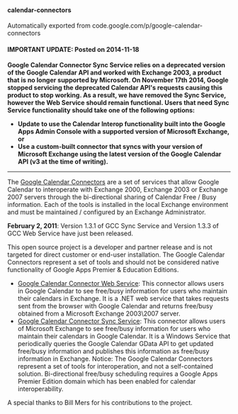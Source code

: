 #### calendar-connectors
Automatically exported from code.google.com/p/google-calendar-connectors

#### IMPORTANT UPDATE: Posted on 2014-11-18 

<b>Google Calendar Connector Sync Service relies on a deprecated version of the Google Calendar API and worked with Exchange 2003, a product that is no longer supported by Microsoft. On November 17th 2014, Google stopped servicing the deprecated Calendar API's requests causing this product to stop working. As a result, we have removed the Sync Service, however the Web Service should remain functional. Users that need Sync Service functionality should take one of the following options:
 - Update to use the Calendar Interop functionality built into the Google Apps Admin Console with a supported version of Microsoft Exchange, or
 - Use a custom-built connector that syncs with your version of Microsoft Exchange using the latest version of the Google Calendar API (v3 at the time of writing).</b>

---

The [Google Calendar Connectors](connectors/docs/wiki/Overview.wiki) are a set of services that allow Google Calendar to interoperate with Exchange 2000, Exchange 2003 or Exchange 2007 servers through the bi-directional sharing of Calendar Free / Busy information. Each of the tools is installed in the local Exchange environment and must be maintained / configured by an Exchange Administrator.

**February 2, 2011**: Version 1.3.1 of GCC Sync Service and Version 1.3.3 of GCC Web Service have just been released.

This open source project is a developer and partner release and is not targeted for direct customer or end-user installation. The Google Calendar Connectors represent a set of tools and should not be considered native functionality of Google Apps Premier & Education Editions.

- [Google Calendar Connector Web Service](connectors/docs/wiki/WebServiceGuide.wiki): This connector allows users in Google Calendar to see free/busy information for users who maintain their calendars in Exchange. It is a .NET web service that takes requests sent from the browser with Google Calendar and returns free/busy obtained from a Microsoft Exchange 2003\2007 server.
- [Google Calendar Connector Sync Service](connectors/docs/wiki/SyncServiceGuide.wiki): This connector allows users of Microsoft Exchange to see free/busy information for users who maintain their calendars in Google Calendar. It is a Windows Service that periodically queries the Google Calendar GData API to get updated free/busy information and publishes this information as free/busy information in Exchange.
Notice: The Google Calendar Connectors represent a set of tools for interoperation, and not a self-contained solution. Bi-directional free/busy scheduling requires a Google Apps Premier Edition domain which has been enabled for calendar interoperability.

A special thanks to Bill Mers for his contributions to the project.

